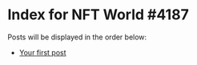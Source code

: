 # Index for NFT World #4187
Posts will be displayed in the order below:

- [Your first post](./001-first.md)

